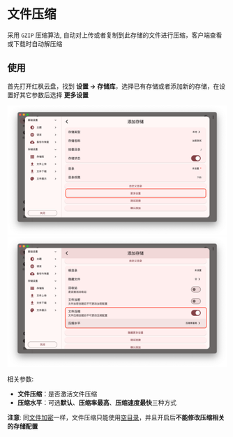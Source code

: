 # 文件压缩

采用 `GZIP` 压缩算法, 自动对上传或者复制到此存储的文件进行压缩，客户端查看或下载时自动解压缩

## 使用
首先打开红枫云盘，找到 **设置 -> 存储库**，选择已有存储或者添加新的存储，在设置好其它参数后选择 **更多设置**

![](/images/features/more-setting.png)
![](/images/features/compress-01.png)

相关参数:
- **文件压缩**：是否激活文件压缩
- **压缩水平**：可选**默认**、**压缩率最高**、**压缩速度最快**三种方式

**注意**: 同[文件加密](/guide/features/encrypt)一样，文件压缩只能使用[空目录](/guide/features/encrypt#empty-dir)，并且开启后**不能修改压缩相关的存储配置**

